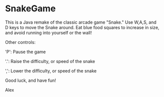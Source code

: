 # SnakeGame

This is a Java remake of the classic arcade game "Snake." Use W,A,S, and D keys to move the Snake around. Eat blue food squares to
increase in size, and avoid running into yourself or the wall!

Other controls:

'P': Pause the game

'.': Raise the difficulty, or speed of the snake

',': Lower the difficulty, or speed of the snake


Good luck, and have fun!

Alex
